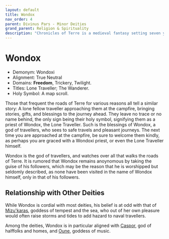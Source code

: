 ```yaml
---
layout: default
title: Wondox
nav_order: 4
parent: Divinus Pars - Minor Deities
grand_parent: Religion & Spirituality
description: "Chronicles of Terre is a medieval fantasy setting seven years in the writing, currently for dungeons & dragons 5th edition."
---
```


# Wondox

- Demonym: Wondoxi 
- Alignment: True Neutral
- Domains: **Freedom**, Trickery, Twilight.
- Titles: Lone Traveller; The Wanderer.
- Holy Symbol: A map scroll.

Those that frequent the roads of Terre for various reasons all tell a similar story: A lone fellow traveller approaching them at the campfire, bringing stories, gifts, and blessings to the journey ahead. They leave no trace or no name behind, the only sign being their holy symbol, signifying them as a priest of Wondox, the Lone Traveller. Such is the blessings of Wondox, a god of travellers, who sees to safe travels and pleasant journeys. The next time you are approached at the campfire, be sure to welcome them kindly, as perhaps you are graced with a Wondoxi priest, or even the Lone Traveller himself.

Wondox is the god of travellers, and watches over all that walks the roads of Terre. It is rumored that Wondox remains anoynomous by taking the guise of his followers, which may be the reason that he is worshipped but seldomly described, as none have been visited in the name of Wondox himself, only in that of his followers. 

## Relationship with Other Deities

While Wondox is cordial with most deities, his belief is at odd with that of [Mizu'karas](../maioris/Mizu'karas), goddess of tempest and the sea, who out of her own pleasure would often raise storms and tides to add hazard to naval travellers.

Among the deities, Wondox is in particular aligned with [Caspor](../patronus/Caspor), god of halffolks and homes, and [Oune](Oune), goddess of music.